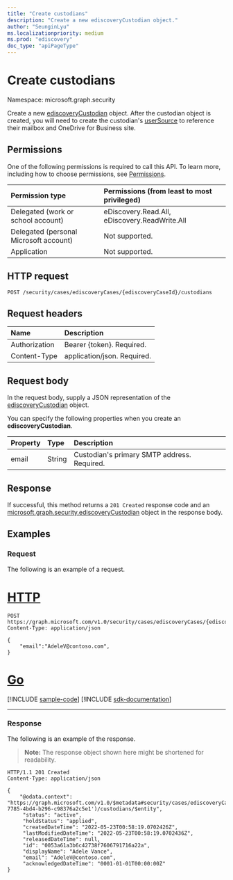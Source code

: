 ```yaml
---
title: "Create custodians"
description: "Create a new ediscoveryCustodian object."
author: "SeunginLyu"
ms.localizationpriority: medium
ms.prod: "ediscovery"
doc_type: "apiPageType"
---
```


# Create custodians
Namespace: microsoft.graph.security



Create a new [ediscoveryCustodian](../resources/security-ediscoverycustodian.md) object.
After the custodian object is created, you will need to create the custodian's [userSource](../resources/security-usersource.md) to reference their mailbox and OneDrive for Business site.

## Permissions
One of the following permissions is required to call this API. To learn more, including how to choose permissions, see [Permissions](/graph/permissions-reference).

|Permission type|Permissions (from least to most privileged)|
|:---|:---|
|Delegated (work or school account)|eDiscovery.Read.All, eDiscovery.ReadWrite.All|
|Delegated (personal Microsoft account)|Not supported.|
|Application|Not supported.|

## HTTP request

<!-- {
  "blockType": "ignored"
}
-->
``` http
POST /security/cases/ediscoveryCases/{ediscoveryCaseId}/custodians
```

## Request headers
|Name|Description|
|:---|:---|
|Authorization|Bearer {token}. Required.|
|Content-Type|application/json. Required.|

## Request body
In the request body, supply a JSON representation of the [ediscoveryCustodian](../resources/security-ediscoverycustodian.md) object.

You can specify the following properties when you create an **ediscoveryCustodian**.

|Property|Type|Description|
|:---|:---|:---|
|email|String|Custodian's primary SMTP address. Required.|

## Response

If successful, this method returns a `201 Created` response code and an [microsoft.graph.security.ediscoveryCustodian](../resources/security-ediscoverycustodian.md) object in the response body.

## Examples

### Request
The following is an example of a request.

# [HTTP](#tab/http)
<!-- {
  "blockType": "request",
  "name": "create_ediscoverycustodian_from_"
}
-->
``` http
POST https://graph.microsoft.com/v1.0/security/cases/ediscoveryCases/{ediscoveryCaseId}/custodians
Content-Type: application/json

{
    "email":"AdeleV@contoso.com",
}
```

# [Go](#tab/go)
[!INCLUDE [sample-code](../includes/snippets/go/create-ediscoverycustodian-from--go-snippets.md)]
[!INCLUDE [sdk-documentation](../includes/snippets/snippets-sdk-documentation-link.md)]

---



### Response
The following is an example of the response.
>**Note:** The response object shown here might be shortened for readability.
<!-- {
  "blockType": "response",
  "truncated": true,
  "@odata.type": "microsoft.graph.security.ediscoveryCustodian"
}
-->
``` http
HTTP/1.1 201 Created
Content-Type: application/json

{
    "@odata.context": "https://graph.microsoft.com/v1.0/$metadata#security/cases/ediscoveryCases('4c8f8f70-7785-4bd4-b296-c98376a2c5e1')/custodians/$entity",
     "status": "active",
     "holdStatus": "applied",
     "createdDateTime": "2022-05-23T00:58:19.0702426Z",
     "lastModifiedDateTime": "2022-05-23T00:58:19.0702436Z",
     "releasedDateTime": null,
     "id": "0053a61a3b6c42738f7606791716a22a",
     "displayName": "Adele Vance",
     "email": "AdeleV@contoso.com",
     "acknowledgedDateTime": "0001-01-01T00:00:00Z"
}
```
